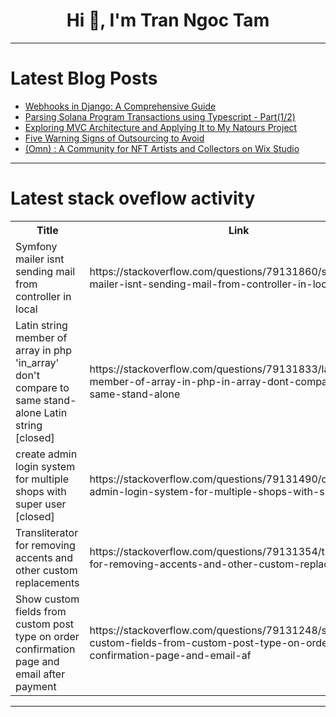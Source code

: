 <h1 align="center">Hi 👋, I'm Tran Ngoc Tam</h1>

---

# Latest Blog Posts 
<!-- BLOG-POST-LIST:START -->
- [Webhooks in Django: A Comprehensive Guide](https://dev.to/aakas/webhooks-in-django-a-comprehensive-guide-44jp)
- [Parsing Solana Program Transactions using Typescript - Part&lpar;1/2&rpar;](https://dev.to/teepy/parsing-solana-program-transactions-using-typescript-part12-1i6d)
- [Exploring MVC Architecture and Applying It to My Natours Project](https://dev.to/jahend412/exploring-mvc-architecture-and-applying-it-to-my-natours-project-1p6d)
- [Five Warning Signs of Outsourcing to Avoid](https://dev.to/johnnykoo84/five-warning-signs-of-outsourcing-to-avoid-3761)
- [&lpar;Omn&rpar; : A Community for NFT Artists and Collectors on Wix Studio](https://dev.to/dunktra/omn-a-community-for-nft-artists-and-collectors-on-wix-studio-54f2)
<!-- BLOG-POST-LIST:END -->

---

# Latest stack oveflow activity
<table>
  <tr><th>Title</th><th>Link</th></tr>
  <!-- STACKOVERFLOW:START --><tr><td>Symfony mailer isnt sending mail from controller in local</td><td>https://stackoverflow.com/questions/79131860/symfony-mailer-isnt-sending-mail-from-controller-in-local</td></tr><tr><td>Latin string member of array in php &#39;in_array&#39; don&#39;t compare to same stand-alone Latin string [closed]</td><td>https://stackoverflow.com/questions/79131833/latin-string-member-of-array-in-php-in-array-dont-compare-to-same-stand-alone</td></tr><tr><td>create admin login system for multiple shops with super user [closed]</td><td>https://stackoverflow.com/questions/79131490/create-admin-login-system-for-multiple-shops-with-super-user</td></tr><tr><td>Transliterator for removing accents and other custom replacements</td><td>https://stackoverflow.com/questions/79131354/transliterator-for-removing-accents-and-other-custom-replacements</td></tr><tr><td>Show custom fields from custom post type on order confirmation page and email after payment</td><td>https://stackoverflow.com/questions/79131248/show-custom-fields-from-custom-post-type-on-order-confirmation-page-and-email-af</td></tr><!-- STACKOVERFLOW:END -->
</table>

---


